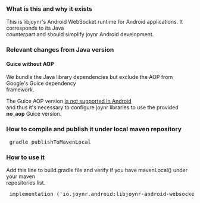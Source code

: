 ### What is this and why it exists

This is libjoynr's Android WebSocket runtime for Android applications. It corresponds to its Java  
counterpart and should simplify joynr Android development.

### Relevant changes from Java version
 
#### Guice without AOP

We bundle the Java library dependencies but exclude the AOP from Google's Guice dependency  
framework.

The Guice AOP version [is not supported in Android](https://github.com/google/guice/wiki/AOP#limitations)  
and thus it's necessary to configure joynr libraries to use the provided **no_aop** Guice version.

### How to compile and publish it under local maven repository

<pre> gradle publishToMavenLocal </pre>

### How to use it

Add this line to build.gradle file and verify if you have mavenLocal() under your maven   
repositories list.

<pre> implementation ('io.joynr.android:libjoynr-android-websocket-runtime:1.10.0-SNAPSHOT')</pre>